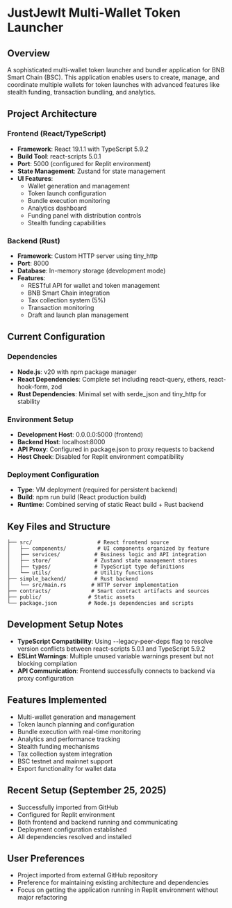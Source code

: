 # JustJewIt Multi-Wallet Token Launcher

## Overview
A sophisticated multi-wallet token launcher and bundler application for BNB Smart Chain (BSC). This application enables users to create, manage, and coordinate multiple wallets for token launches with advanced features like stealth funding, transaction bundling, and analytics.

## Project Architecture

### Frontend (React/TypeScript)
- **Framework**: React 19.1.1 with TypeScript 5.9.2
- **Build Tool**: react-scripts 5.0.1
- **Port**: 5000 (configured for Replit environment)
- **State Management**: Zustand for state management
- **UI Features**: 
  - Wallet generation and management
  - Token launch configuration
  - Bundle execution monitoring
  - Analytics dashboard
  - Funding panel with distribution controls
  - Stealth funding capabilities

### Backend (Rust)
- **Framework**: Custom HTTP server using tiny_http
- **Port**: 8000
- **Database**: In-memory storage (development mode)
- **Features**:
  - RESTful API for wallet and token management
  - BNB Smart Chain integration
  - Tax collection system (5%)
  - Transaction monitoring
  - Draft and launch plan management

## Current Configuration

### Dependencies
- **Node.js**: v20 with npm package manager
- **React Dependencies**: Complete set including react-query, ethers, react-hook-form, zod
- **Rust Dependencies**: Minimal set with serde_json and tiny_http for stability

### Environment Setup
- **Development Host**: 0.0.0.0:5000 (frontend)
- **Backend Host**: localhost:8000
- **API Proxy**: Configured in package.json to proxy requests to backend
- **Host Check**: Disabled for Replit environment compatibility

### Deployment Configuration
- **Type**: VM deployment (required for persistent backend)
- **Build**: npm run build (React production build)
- **Runtime**: Combined serving of static React build + Rust backend

## Key Files and Structure

```
├── src/                     # React frontend source
│   ├── components/          # UI components organized by feature
│   ├── services/           # Business logic and API integration
│   ├── store/              # Zustand state management stores
│   ├── types/              # TypeScript type definitions
│   └── utils/              # Utility functions
├── simple_backend/         # Rust backend
│   └── src/main.rs        # HTTP server implementation
├── contracts/             # Smart contract artifacts and sources
├── public/               # Static assets
└── package.json          # Node.js dependencies and scripts
```

## Development Setup Notes
- **TypeScript Compatibility**: Using --legacy-peer-deps flag to resolve version conflicts between react-scripts 5.0.1 and TypeScript 5.9.2
- **ESLint Warnings**: Multiple unused variable warnings present but not blocking compilation
- **API Communication**: Frontend successfully connects to backend via proxy configuration

## Features Implemented
- Multi-wallet generation and management
- Token launch planning and configuration
- Bundle execution with real-time monitoring
- Analytics and performance tracking
- Stealth funding mechanisms
- Tax collection system integration
- BSC testnet and mainnet support
- Export functionality for wallet data

## Recent Setup (September 25, 2025)
- Successfully imported from GitHub
- Configured for Replit environment
- Both frontend and backend running and communicating
- Deployment configuration established
- All dependencies resolved and installed

## User Preferences
- Project imported from external GitHub repository
- Preference for maintaining existing architecture and dependencies
- Focus on getting the application running in Replit environment without major refactoring